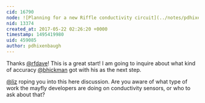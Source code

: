 ```yaml
---
cid: 16790
node: ![Planning for a new Riffle conductivity circuit](../notes/pdhixenbaugh/08-20-2016/planning-for-a-new-riffle-conductivity-circuit)
nid: 13374
created_at: 2017-05-22 02:26:20 +0000
timestamp: 1495419980
uid: 459085
author: pdhixenbaugh
---
```


Thanks [@rfdave](/profile/rfdave)! This is a great start! I am going to inquire about what kind of accuracy [@bhickman](/profile/bhickman) got with his as the next step.

[@liz](/profile/liz) roping you into this here discussion. Are you aware of what type of work the mayfly developers are doing on conductivity sensors, or who to ask about that?